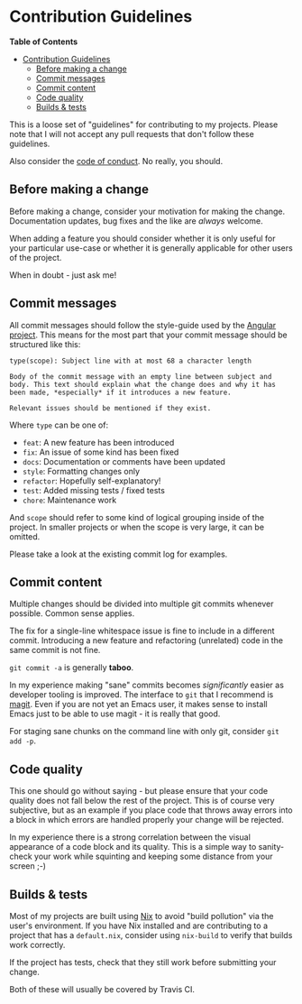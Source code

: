 Contribution Guidelines
=======================

<!-- markdown-toc start - Don't edit this section. Run M-x markdown-toc-refresh-toc -->
**Table of Contents**

- [Contribution Guidelines](#contribution-guidelines)
    - [Before making a change](#before-making-a-change)
    - [Commit messages](#commit-messages)
    - [Commit content](#commit-content)
    - [Code quality](#code-quality)
    - [Builds & tests](#builds--tests)

<!-- markdown-toc end -->

This is a loose set of "guidelines" for contributing to my projects.
Please note that I will not accept any pull requests that don't follow
these guidelines.

Also consider the [code of conduct](CODE_OF_CONDUCT.md). No really,
you should.

## Before making a change

Before making a change, consider your motivation for making the
change. Documentation updates, bug fixes and the like are *always*
welcome.

When adding a feature you should consider whether it is only useful
for your particular use-case or whether it is generally applicable for
other users of the project.

When in doubt - just ask me!

## Commit messages

All commit messages should follow the style-guide used by the [Angular
project][]. This means for the most part that your commit message
should be structured like this:

```
type(scope): Subject line with at most 68 a character length

Body of the commit message with an empty line between subject and
body. This text should explain what the change does and why it has
been made, *especially* if it introduces a new feature.

Relevant issues should be mentioned if they exist.
```

Where `type` can be one of:

* `feat`: A new feature has been introduced
* `fix`: An issue of some kind has been fixed
* `docs`: Documentation or comments have been updated
* `style`: Formatting changes only
* `refactor`: Hopefully self-explanatory!
* `test`: Added missing tests / fixed tests
* `chore`: Maintenance work

And `scope` should refer to some kind of logical grouping inside of
the project. In smaller projects or when the scope is very large, it
can be omitted.

Please take a look at the existing commit log for examples.

## Commit content

Multiple changes should be divided into multiple git commits whenever
possible. Common sense applies.

The fix for a single-line whitespace issue is fine to include in a
different commit. Introducing a new feature and refactoring
(unrelated) code in the same commit is not fine.

`git commit -a` is generally **taboo**.

In my experience making "sane" commits becomes *significantly* easier
as developer tooling is improved. The interface to `git` that I
recommend is [magit][]. Even if you are not yet an Emacs user, it
makes sense to install Emacs just to be able to use magit - it is
really that good.

For staging sane chunks on the command line with only git, consider
`git add -p`.

## Code quality

This one should go without saying - but please ensure that your code
quality does not fall below the rest of the project. This is of course
very subjective, but as an example if you place code that throws away
errors into a block in which errors are handled properly your change
will be rejected.

In my experience there is a strong correlation between the visual
appearance of a code block and its quality. This is a simple way to
sanity-check your work while squinting and keeping some distance from
your screen ;-)

## Builds & tests

Most of my projects are built using [Nix][] to avoid "build pollution"
via the user's environment. If you have Nix installed and are
contributing to a project that has a `default.nix`, consider using
`nix-build` to verify that builds work correctly.

If the project has tests, check that they still work before submitting
your change.

Both of these will usually be covered by Travis CI.


[Angular project]: https://gist.github.com/stephenparish/9941e89d80e2bc58a153#format-of-the-commit-message
[magit]: https://magit.vc/
[Nix]: https://nixos.org/nix/
